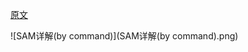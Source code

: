 [原文](https://www.luogu.com.cn/blog/command-block/hou-zhui-zi-dong-ji-xue-xi-bi-ji-ying-yong-pian-post)

![SAM详解(by command)](SAM详解(by command).png)